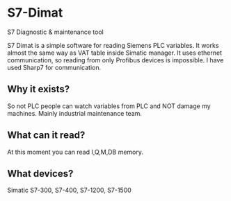 # S7-Dimat
S7 Diagnostic &amp; maintenance tool

S7 Dimat is a simple software for reading Siemens PLC variables. It works almost the same way as VAT table inside Simatic manager. 
It uses ethernet communication, so reading from only Profibus devices is impossible. I have used Sharp7 for communication.

## Why it exists?
So not PLC people can watch variables from PLC and NOT damage my machines. Mainly industrial maintenance team. 

## What can it read?
At this moment you can read I,Q,M,DB memory.

## What devices?
Simatic S7-300, S7-400, S7-1200, S7-1500
